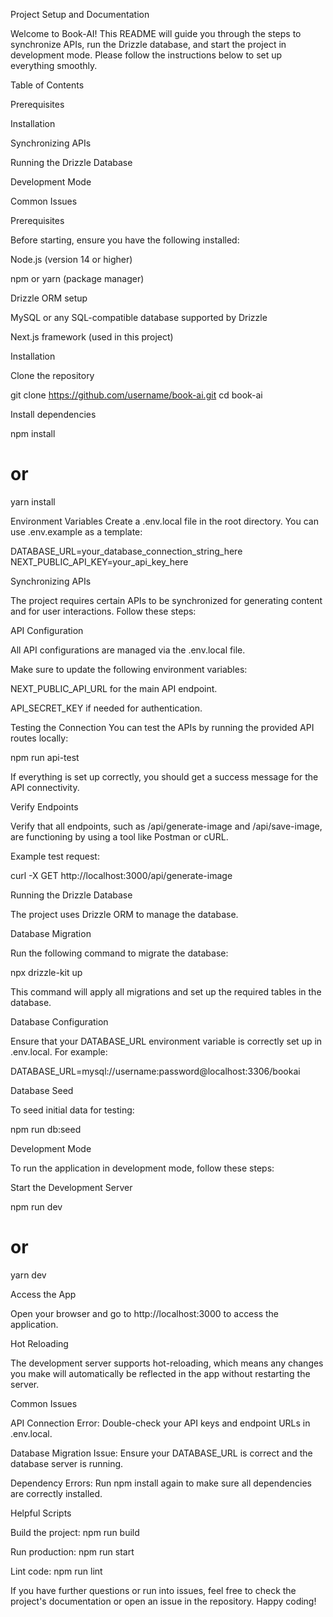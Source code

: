 Project Setup and Documentation

Welcome to Book-AI! This README will guide you through the steps to synchronize APIs, run the Drizzle database, and start the project in development mode. Please follow the instructions below to set up everything smoothly.

Table of Contents

Prerequisites

Installation

Synchronizing APIs

Running the Drizzle Database

Development Mode

Common Issues

Prerequisites

Before starting, ensure you have the following installed:

Node.js (version 14 or higher)

npm or yarn (package manager)

Drizzle ORM setup

MySQL or any SQL-compatible database supported by Drizzle

Next.js framework (used in this project)

Installation

Clone the repository

git clone https://github.com/username/book-ai.git
cd book-ai

Install dependencies

npm install
# or
yarn install

Environment Variables
Create a .env.local file in the root directory. You can use .env.example as a template:

DATABASE_URL=your_database_connection_string_here
NEXT_PUBLIC_API_KEY=your_api_key_here

Synchronizing APIs

The project requires certain APIs to be synchronized for generating content and for user interactions. Follow these steps:

API Configuration

All API configurations are managed via the .env.local file.

Make sure to update the following environment variables:

NEXT_PUBLIC_API_URL for the main API endpoint.

API_SECRET_KEY if needed for authentication.

Testing the Connection
You can test the APIs by running the provided API routes locally:

npm run api-test

If everything is set up correctly, you should get a success message for the API connectivity.

Verify Endpoints

Verify that all endpoints, such as /api/generate-image and /api/save-image, are functioning by using a tool like Postman or cURL.

Example test request:

curl -X GET http://localhost:3000/api/generate-image

Running the Drizzle Database

The project uses Drizzle ORM to manage the database.

Database Migration

Run the following command to migrate the database:

npx drizzle-kit up

This command will apply all migrations and set up the required tables in the database.

Database Configuration

Ensure that your DATABASE_URL environment variable is correctly set up in .env.local. For example:

DATABASE_URL=mysql://username:password@localhost:3306/bookai

Database Seed

To seed initial data for testing:

npm run db:seed

Development Mode

To run the application in development mode, follow these steps:

Start the Development Server

npm run dev
# or
yarn dev

Access the App

Open your browser and go to http://localhost:3000 to access the application.

Hot Reloading

The development server supports hot-reloading, which means any changes you make will automatically be reflected in the app without restarting the server.

Common Issues

API Connection Error: Double-check your API keys and endpoint URLs in .env.local.

Database Migration Issue: Ensure your DATABASE_URL is correct and the database server is running.

Dependency Errors: Run npm install again to make sure all dependencies are correctly installed.

Helpful Scripts

Build the project: npm run build

Run production: npm run start

Lint code: npm run lint

If you have further questions or run into issues, feel free to check the project's documentation or open an issue in the repository. Happy coding!

